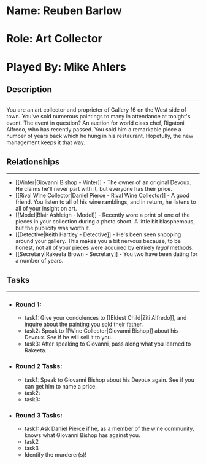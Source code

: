 # Name: Reuben Barlow
# Role: Art Collector
# Played By: Mike Ahlers

## Description
---
You are an art collector and proprieter of Gallery 16 on the West side of town. You've sold numerous paintings to many in attendance at tonight's event. The event in question? An auction for world class chef, Rigatoni Alfredo, who has recently passed. You sold him a remarkable piece a number of years back which he hung in his restaurant. Hopefully, the new management keeps it that way.


## Relationships
---
- [[Vinter|Giovanni Bishop - Vinter]]  - The owner of an original Devoux. He claims he'll never part with it, but everyone has their price.
- [[Rival Wine Collector|Daniel Pierce - Rival Wine Collector]]  - A good friend. You listen to all of his wine ramblings, and in return, he listens to all of your insight on art.
- [[Model|Blair Ashleigh - Model]]  - Recently wore a print of one of the pieces in your collection during a photo shoot. A little bit blasphemous, but the publicity was worth it.
- [[Detective|Keith Hartley - Detective]]  - He's been seen snooping around your gallery. This makes you a bit nervous because, to be honest, not all of your pieces were acquired by entirely *legal* methods.
- [[Secretary|Rakeeta Brown - Secretary]] - You two have been dating for a number of years.

## Tasks
___
- ### Round 1:
	- task1: Give your condolences to [[Eldest Child|Ziti Alfredo]], and inquire about the painting you sold their father.
	- task2: Speak to [[Wine Collector|Giovanni Bishop]] about his Devoux. See if he will sell it to you.
	- task3: After speaking to Giovanni, pass along what you learned to Rakeeta.
- ### Round 2 Tasks:
	- task1: Speak to Giovanni Bishop about his Devoux again. See if you can get him to name a price.
	- task2:
	- task3:
- ### Round 3 Tasks:
	- task1: Ask Daniel Pierce if he, as a member of the wine community, knows what Giovanni Bishop has against you.
	- task2
	- task3
	- Identify the murderer(s)!
